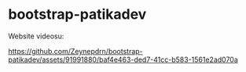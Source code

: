 # bootstrap-patikadev
Website videosu:


https://github.com/Zeynepdrn/bootstrap-patikadev/assets/91991880/baf4e463-ded7-41cc-b583-1561e2ad070a

